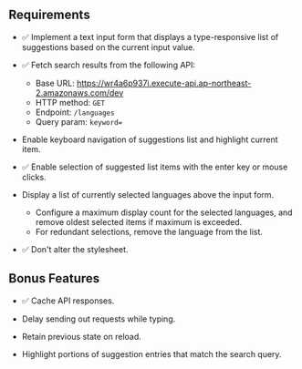 ## Requirements

- ✅ Implement a text input form that displays a type-responsive list of suggestions based on the current input value.

- ✅ Fetch search results from the following API:

  - Base URL: https://wr4a6p937i.execute-api.ap-northeast-2.amazonaws.com/dev
  - HTTP method: `GET`
  - Endpoint: `/languages`
  - Query param: `keyword=`

- Enable keyboard navigation of suggestions list and highlight current item.

- ✅ Enable selection of suggested list items with the enter key or mouse clicks.

- Display a list of currently selected languages above the input form.

  - Configure a maximum display count for the selected languages, and remove oldest selected items if maximum is exceeded.
  - For redundant selections, remove the language from the list.

- ✅ Don't alter the stylesheet.

## Bonus Features

- ✅ Cache API responses.

- Delay sending out requests while typing.

- Retain previous state on reload.

- Highlight portions of suggestion entries that match the search query.
